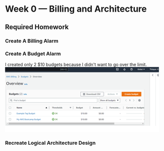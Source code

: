 # Week 0 — Billing and Architecture

## Required Homework

### Create A Billing Alarm


### Create A Budget Alarm

I created only 2 $10 budgets because I didn't want to go over the limit.
![Image of the Budget Alarm I created](assets/budget-alarm.png)


### Recreate Logical Architecture Design
